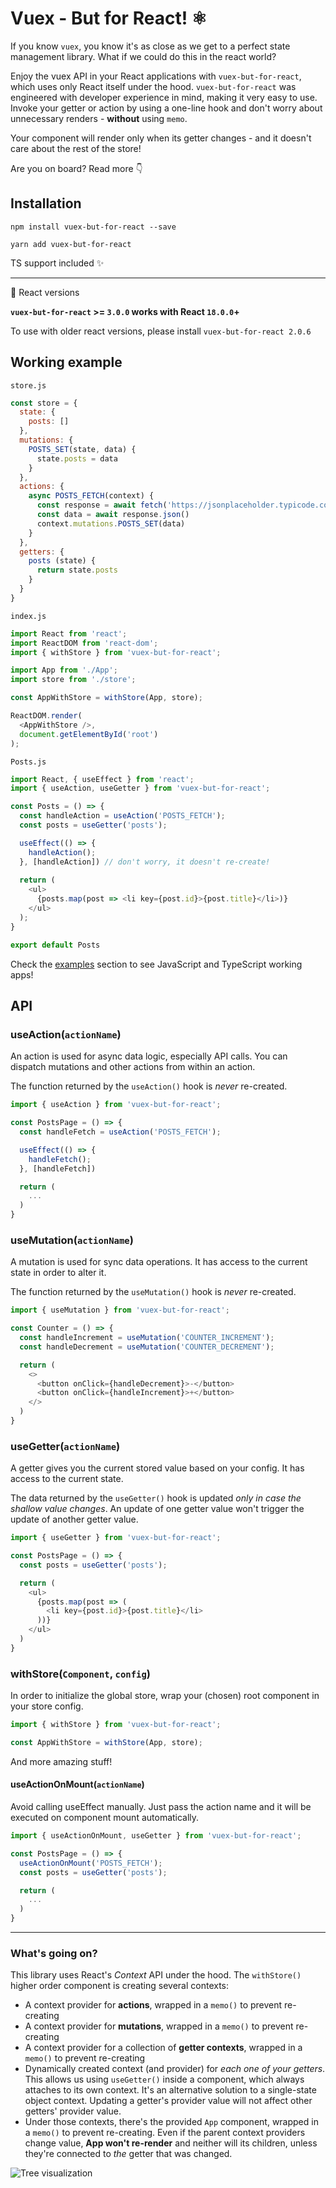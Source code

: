 # Vuex - But for React! ⚛

If you know `vuex`, you know it's as close as we get to a perfect state management library. What if we could do this in the react world?

Enjoy the vuex API in your React applications with `vuex-but-for-react`, which uses only React itself under the hood. `vuex-but-for-react` was engineered with developer experience in mind, making it very easy to use. Invoke your getter or action by using a one-line hook and don't worry about unnecessary renders - **without** using `memo`.

Your component will render only when its getter changes - and it doesn't care about the rest of the store!

Are you on board? Read more 👇

## Installation

`npm install vuex-but-for-react --save`

`yarn add vuex-but-for-react`

TS support included ✨

---

🚨 React versions

**`vuex-but-for-react` >= `3.0.0` works with React `18.0.0`+**

To use with older react versions, please install `vuex-but-for-react 2.0.6`

## Working example

`store.js`
```javascript
const store = {
  state: {
    posts: []
  },
  mutations: {
    POSTS_SET(state, data) {
      state.posts = data
    }
  },
  actions: {
    async POSTS_FETCH(context) {
      const response = await fetch('https://jsonplaceholder.typicode.com/posts')
      const data = await response.json()
      context.mutations.POSTS_SET(data)
    }
  },
  getters: {
    posts (state) {
      return state.posts
    }
  }
}
```

`index.js`
```javascript
import React from 'react';
import ReactDOM from 'react-dom';
import { withStore } from 'vuex-but-for-react';

import App from './App';
import store from './store';

const AppWithStore = withStore(App, store);

ReactDOM.render(
  <AppWithStore />,
  document.getElementById('root')
);
```

`Posts.js`
```javascript
import React, { useEffect } from 'react';
import { useAction, useGetter } from 'vuex-but-for-react';

const Posts = () => {
  const handleAction = useAction('POSTS_FETCH');
  const posts = useGetter('posts');

  useEffect(() => {
    handleAction();
  }, [handleAction]) // don't worry, it doesn't re-create!
  
  return (
    <ul>
      {posts.map(post => <li key={post.id}>{post.title}</li>)}
    </ul>
  );
}

export default Posts
```

Check the <a href="https://github.com/DJanoskova/vuex-but-for-react/tree/master/examples">examples</a> section to see JavaScript and TypeScript working apps!

## API

### useAction(`actionName`)

An action is used for async data logic, especially API calls. You can dispatch mutations and other actions from within an action.

The function returned by the `useAction()` hook is *never* re-created.

```javascript
import { useAction } from 'vuex-but-for-react';

const PostsPage = () => {
  const handleFetch = useAction('POSTS_FETCH');

  useEffect(() => {
    handleFetch();
  }, [handleFetch])

  return (
    ...
  )
}
```

### useMutation(`actionName`)

A mutation is used for sync data operations. It has access to the current state in order to alter it.

The function returned by the `useMutation()` hook is *never* re-created.

```javascript
import { useMutation } from 'vuex-but-for-react';

const Counter = () => {
  const handleIncrement = useMutation('COUNTER_INCREMENT');
  const handleDecrement = useMutation('COUNTER_DECREMENT');

  return (
    <>
      <button onClick={handleDecrement}>-</button>
      <button onClick={handleIncrement}>+</button>
    </>
  )
}
```

### useGetter(`actionName`)
A getter gives you the current stored value based on your config. It has access to the current state.

The data returned by the `useGetter()` hook is updated *only in case the shallow value changes*.
An update of one getter value won't trigger the update of another getter value.

```javascript
import { useGetter } from 'vuex-but-for-react';

const PostsPage = () => {
  const posts = useGetter('posts');

  return (
    <ul>
      {posts.map(post => (
        <li key={post.id}>{post.title}</li>
      ))}
    </ul>
  )
}
```

### withStore(`Component`, `config`)

In order to initialize the global store, wrap your (chosen) root component in your store config.

```javascript
import { withStore } from 'vuex-but-for-react';

const AppWithStore = withStore(App, store);
```

And more amazing stuff!

#### useActionOnMount(`actionName`)

Avoid calling useEffect manually. Just pass the action name and it will be executed on component mount automatically.

```javascript
import { useActionOnMount, useGetter } from 'vuex-but-for-react';

const PostsPage = () => {
  useActionOnMount('POSTS_FETCH');
  const posts = useGetter('posts');

  return (
    ...
  )
}
```

---

### What's going on?

This library uses React's *Context* API under the hood. The `withStore()` higher order component is creating several contexts:
* A context provider for **actions**, wrapped in a `memo()` to prevent re-creating
* A context provider for **mutations**, wrapped in a `memo()` to prevent re-creating
* A context provider for a collection of **getter contexts**, wrapped in a `memo()` to prevent re-creating
* Dynamically created context (and provider) for *each one of your getters*. This allows us using `useGetter()` inside a component, which always attaches to its own context. It's an alternative solution to a single-state object context.
Updating a getter's provider value will not affect other getters' provider value.
* Under those contexts, there's the provided `App` component, wrapped in a `memo()` to prevent re-creating. Even if the parent context providers change value, **App won't re-render** and neither will its children, unless they're connected to *the* getter that was changed.

<img src="https://github.com/DJanoskova/vuex-but-for-react/blob/master/public/tree.png" alt="Tree visualization"></img>  
